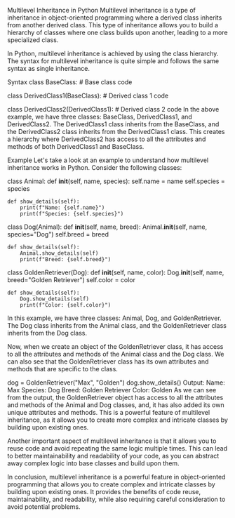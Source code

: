 Multilevel Inheritance in Python
Multilevel inheritance is a type of inheritance in object-oriented programming where a derived class inherits from another derived class. This type of inheritance allows you to build a hierarchy of classes where one class builds upon another, leading to a more specialized class.

In Python, multilevel inheritance is achieved by using the class hierarchy. The syntax for multilevel inheritance is quite simple and follows the same syntax as single inheritance.

Syntax
class BaseClass:
    # Base class code
    
class DerivedClass1(BaseClass):
    # Derived class 1 code
    
class DerivedClass2(DerivedClass1):
    # Derived class 2 code
In the above example, we have three classes: BaseClass, DerivedClass1, and DerivedClass2. The DerivedClass1 class inherits from the BaseClass, and the DerivedClass2 class inherits from the DerivedClass1 class. This creates a hierarchy where DerivedClass2 has access to all the attributes and methods of both DerivedClass1 and BaseClass.

Example
Let's take a look at an example to understand how multilevel inheritance works in Python. Consider the following classes:

class Animal:
    def __init__(self, name, species):
        self.name = name
        self.species = species
        
    def show_details(self):
        print(f"Name: {self.name}")
        print(f"Species: {self.species}")
        
class Dog(Animal):
    def __init__(self, name, breed):
        Animal.__init__(self, name, species="Dog")
        self.breed = breed
        
    def show_details(self):
        Animal.show_details(self)
        print(f"Breed: {self.breed}")
        
class GoldenRetriever(Dog):
    def __init__(self, name, color):
        Dog.__init__(self, name, breed="Golden Retriever")
        self.color = color
        
    def show_details(self):
        Dog.show_details(self)
        print(f"Color: {self.color}")
In this example, we have three classes: Animal, Dog, and GoldenRetriever. The Dog class inherits from the Animal class, and the GoldenRetriever class inherits from the Dog class.

Now, when we create an object of the GoldenRetriever class, it has access to all the attributes and methods of the Animal class and the Dog class. We can also see that the GoldenRetriever class has its own attributes and methods that are specific to the class.

dog = GoldenRetriever("Max", "Golden")
dog.show_details()
Output:
Name: Max
Species: Dog
Breed: Golden Retriever
Color: Golden
As we can see from the output, the GoldenRetriever object has access to all the attributes and methods of the Animal and Dog classes, and, it has also added its own unique attributes and methods. This is a powerful feature of multilevel inheritance, as it allows you to create more complex and intricate classes by building upon existing ones.

Another important aspect of multilevel inheritance is that it allows you to reuse code and avoid repeating the same logic multiple times. This can lead to better maintainability and readability of your code, as you can abstract away complex logic into base classes and build upon them.

In conclusion, multilevel inheritance is a powerful feature in object-oriented programming that allows you to create complex and intricate classes by building upon existing ones. It provides the benefits of code reuse, maintainability, and readability, while also requiring careful consideration to avoid potential problems.